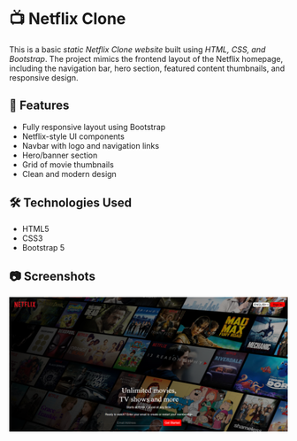 # 📺 Netflix Clone

This is a basic *static Netflix Clone website* built using *HTML, CSS, and Bootstrap*. The project mimics the frontend layout of the Netflix homepage, including the navigation bar, hero section, featured content thumbnails, and responsive design.

## 🚀 Features

- Fully responsive layout using Bootstrap
- Netflix-style UI components
- Navbar with logo and navigation links
- Hero/banner section
- Grid of movie thumbnails
- Clean and modern design

## 🛠 Technologies Used

- HTML5
- CSS3
- Bootstrap 5

## 📷 Screenshots
![image alt](https://github.com/Aravindhan1506/Netflix-Clone/blob/e0a07fa08ec8cbbb003d82fc802b7d233a4e6a8e/Screenshots/Screenshot%202025-07-25%20101907.png)


